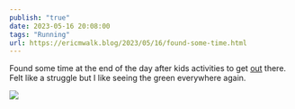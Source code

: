 ```yaml
---
publish: "true"
date: 2023-05-16 20:08:00
tags: "Running"
url: https://ericmwalk.blog/2023/05/16/found-some-time.html
---
```


Found some time at the end of the day after kids activities to get [out](http://www.strava.com/activities/9085529770) there. Felt like a struggle but I like seeing the green everywhere again.

![](https://ericmwalk.blog/uploads/2023/ebecf5741e.jpg)
